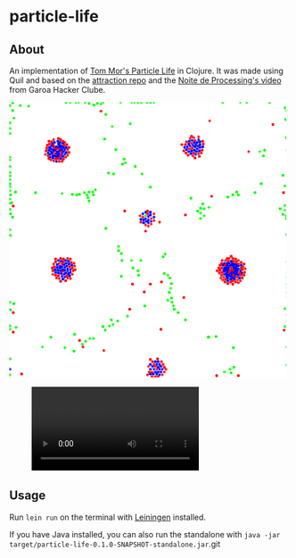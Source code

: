 # particle-life

## About
An implementation of [Tom Mor's Particle Life](https://youtu.be/p4YirERTVF0) in Clojure. It was made using Quil and based on the [attraction repo](https://github.com/kibonusp/attraction) and the [Noite de Processing's video](https://www.youtube.com/live/_AgE_akJWuk?feature=share) from Garoa Hacker Clube.

![Example](images/example.png)

<figure class="video_container">
  <video controls="true" allowfullscreen="true">
    <source src="images/video.mp4" type="video/mp4">
  </video>
</figure>

## Usage

Run `lein run` on the terminal with [Leiningen](https://leiningen.org/) installed.

If you have Java installed, you can also run the standalone with `java -jar target/particle-life-0.1.0-SNAPSHOT-standalone.jar`.git

